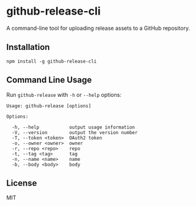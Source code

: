 # github-release-cli
A command-line tool for uploading release assets to a GitHub repository.

## Installation

```
npm install -g github-release-cli
```


## Command Line Usage

Run `github-release` with `-h` or `--help` options:

```
Usage: github-release [options]

Options:

  -h, --help           output usage information
  -V, --version        output the version number
  -T, --token <token>  OAuth2 token
  -o, --owner <owner>  owner
  -r, --repo <repo>    repo
  -t, --tag <tag>      tag
  -n, --name <name>    name
  -b, --body <body>    body
```

## License

MIT
